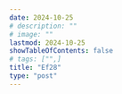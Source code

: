 ```yaml
---
date: 2024-10-25
# description: ""
# image: ""
lastmod: 2024-10-25
showTableOfContents: false
# tags: ["",]
title: "Ef28"
type: "post"
---
```

